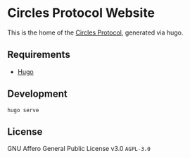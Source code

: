# Circles Protocol Website

This is the home of the [Circles Protocol](https://circlesprotocol.org), generated via hugo.

## Requirements

* [Hugo](https://gohugo.io/getting-started/installing/)

## Development

```
hugo serve
```

## License

GNU Affero General Public License v3.0 `AGPL-3.0`
